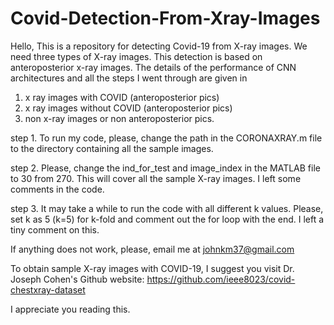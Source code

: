 # Covid-Detection-From-Xray-Images
Hello, 
This is a repository for detecting Covid-19 from X-ray images. We need three types of X-ray images. This detection is based on anteroposterior x-ray images. The details of the performance of CNN architectures and all the steps I went through are given in 

1. x ray images with COVID (anteroposterior pics)
2. x ray images without COVID (anteroposterior pics)
3. non x-ray images or non anteroposterior pics. 
 


step 1. To run my code, please, change the path in the CORONAXRAY.m file 
to the directory containing all the sample images. 

step 2. Please, change the ind_for_test and image_index in the MATLAB file 
to 30 from 270. This will cover all the sample X-ray images. I left some 
comments in the code.

step 3. It may take a while to run the code with all different k values.
Please, set k as 5 (k=5) for k-fold and comment out the for loop with the end. 
I left a tiny comment on this. 

If anything does not work, please, email me at johnkm37@gmail.com

To obtain sample X-ray images with COVID-19, I suggest you visit Dr. Joseph Cohen's Github website: 
https://github.com/ieee8023/covid-chestxray-dataset 

I appreciate you reading this. 
